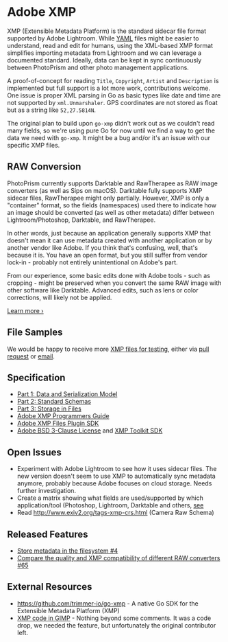 # Adobe XMP

XMP (Extensible Metadata Platform) is the standard sidecar file format supported by Adobe Lightroom. While [YAML](../technologies/yaml.md) files might be easier to understand, read and edit for humans, using the XML-based XMP format simplifies importing metadata from Lightroom and we can leverage a documented standard. Ideally, data can be kept in sync continuously between PhotoPrism and other photo management applications.

A proof-of-concept for reading `Title`, `Copyright`, `Artist` and `Description` is implemented but full support is a lot more work, contributions welcome. One issue is proper XML parsing in Go as basic types like date and time are not supported by `xml.Unmarshaler`. GPS coordinates are not stored as float but as a string like `52,27.5814N`.

The original plan to build upon `go-xmp` didn't work out as we couldn't read many fields, so we're using pure Go for now until we find a way to get the data we need with `go-xmp`. It might be a bug and/or it's an issue with our specific XMP files.

## RAW Conversion

PhotoPrism currently supports Darktable and RawTherapee as RAW image converters (as well as Sips on macOS). Darktable fully supports XMP sidecar files, RawTherapee might only partially. However, XMP is only a "container" format, so the fields (namespaces) used there to indicate how an image should be converted (as well as other metadata) differ between Lightroom/Photoshop, Darktable, and RawTherapee.
    
In other words, just because an application generally supports XMP that doesn't mean it can use metadata created with another application or by another vendor like Adobe. If you think that's confusing, well, that's because it is. You have an open format, but you still suffer from vendor lock-in - probably not entirely unintentional on Adobe's part.

From our experience, some basic edits done with Adobe tools - such as cropping - might be preserved when you convert the same RAW image with other software like Darktable. Advanced edits, such as lens or color corrections, will likely not be applied.

[Learn more ›](../media/raw.md)

## File Samples

We would be happy to receive more [XMP files for testing](https://github.com/photoprism/photoprism/tree/develop/internal/meta/testdata), either via [pull request](../pull-requests.md) or [email](https://www.photoprism.app/contact).

## Specification

- [Part 1: Data and Serialization Model](https://dl.photoprism.app/pdf/20120101-Adobe_XMP_Specification_Part_1.pdf)
- [Part 2: Standard Schemas](https://dl.photoprism.app/pdf/20120101-Adobe_XMP_Specification_Part_2.pdf)
- [Part 3: Storage in Files](https://dl.photoprism.app/pdf/20120101-Adobe_XMP_Specification_Part_3.pdf) 
- [Adobe XMP Programmers Guide](https://dl.photoprism.app/pdf/20120101-Adobe_XMP_Programmers_Guide.pdf)
- [Adobe XMP Files Plugin SDK](https://dl.photoprism.app/pdf/20120101-Adobe_XMP_Files_Plugin_SDK.pdf)
- [Adobe BSD 3-Clause License](https://dl.photoprism.app/pdf/20120101-Adobe_XMP_Specification_License.txt) and [XMP Toolkit SDK](https://github.com/adobe/XMP-Toolkit-SDK)

## Open Issues

- Experiment with Adobe Lightroom to see how it uses sidecar files. The new version doesn't seem to use XMP to automatically sync metadata anymore, probably because Adobe focuses on cloud storage. Needs further investigation.
- Create a matrix showing what fields are used/supported by which application/tool (Photoshop, Lightroom, Darktable and others, [see](../media/raw.md)
- Read http://www.exiv2.org/tags-xmp-crs.html (Camera Raw Schema)

## Released Features

- [Store metadata in the filesystem #4](https://github.com/photoprism/photoprism/issues/4)
- [Compare the quality and XMP compatibility of different RAW converters #65](https://github.com/photoprism/photoprism/issues/65)

## External Resources

- https://github.com/trimmer-io/go-xmp - A native Go SDK for the Extensible Metadata Platform (XMP)
- [XMP code in GIMP](https://gitlab.gnome.org/GNOME/gimp/tree/master/plug-ins/metadata) - Nothing beyond some comments. It was a code drop, we needed the feature, but unfortunately the original contributor left.

